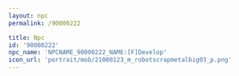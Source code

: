 ```yaml
---
layout: npc
permalink: /90000222

title: Npc
id: '90000222'
npc_name: 'NPCNAME_90000222_NAME:[F]Develop'
icon_url: 'portrait/mob/21000123_m_robotscrapmetalbig03_p.png'
---
```

